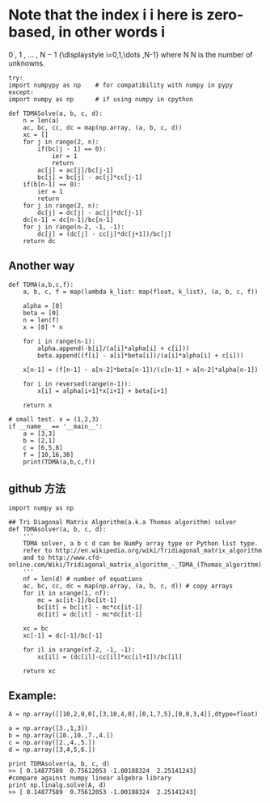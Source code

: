 Note that the index 
i
i here is zero-based, in other words 
i
=
0
,
1
,
…
,
N
−
1
{\displaystyle i=0,1,\dots ,N-1} where 
N
N is the number of unknowns.

    try:
    import numpypy as np    # for compatibility with numpy in pypy
    except:
    import numpy as np      # if using numpy in cpython

    def TDMASolve(a, b, c, d):
        n = len(a)
        ac, bc, cc, dc = map(np.array, (a, b, c, d))
        xc = []
        for j in range(2, n):
            if(bc[j - 1] == 0):
                ier = 1
                return
            ac[j] = ac[j]/bc[j-1]
            bc[j] = bc[j] - ac[j]*cc[j-1]
        if(b[n-1] == 0):
            ier = 1
            return
        for j in range(2, n):
            dc[j] = dc[j] - ac[j]*dc[j-1]
        dc[n-1] = dc[n-1]/bc[n-1]
        for j in range(n-2, -1, -1):
            dc[j] = (dc[j] - cc[j]*dc[j+1])/bc[j]
        return dc

## Another way

    def TDMA(a,b,c,f):
        a, b, c, f = map(lambda k_list: map(float, k_list), (a, b, c, f))

        alpha = [0]
        beta = [0]
        n = len(f)
        x = [0] * n

        for i in range(n-1):
            alpha.append(-b[i]/(a[i]*alpha[i] + c[i]))
            beta.append((f[i] - a[i]*beta[i])/(a[i]*alpha[i] + c[i]))
                
        x[n-1] = (f[n-1] - a[n-2]*beta[n-1])/(c[n-1] + a[n-2]*alpha[n-1])

        for i in reversed(range(n-1)):
            x[i] = alpha[i+1]*x[i+1] + beta[i+1]
        
        return x

    # small test. x = (1,2,3)
    if __name__ == '__main__':
        a = [3,3]
        b = [2,1]
        c = [6,5,8]
        f = [10,16,30]
        print(TDMA(a,b,c,f))

## github 方法

    import numpy as np

    ## Tri Diagonal Matrix Algorithm(a.k.a Thomas algorithm) solver
    def TDMAsolver(a, b, c, d):
        '''
        TDMA solver, a b c d can be NumPy array type or Python list type.
        refer to http://en.wikipedia.org/wiki/Tridiagonal_matrix_algorithm
        and to http://www.cfd-online.com/Wiki/Tridiagonal_matrix_algorithm_-_TDMA_(Thomas_algorithm)
        '''
        nf = len(d) # number of equations
        ac, bc, cc, dc = map(np.array, (a, b, c, d)) # copy arrays
        for it in xrange(1, nf):
            mc = ac[it-1]/bc[it-1]
            bc[it] = bc[it] - mc*cc[it-1] 
            dc[it] = dc[it] - mc*dc[it-1]
                    
        xc = bc
        xc[-1] = dc[-1]/bc[-1]

        for il in xrange(nf-2, -1, -1):
            xc[il] = (dc[il]-cc[il]*xc[il+1])/bc[il]

        return xc

## Example:

    A = np.array([[10,2,0,0],[3,10,4,0],[0,1,7,5],[0,0,3,4]],dtype=float)   

    a = np.array([3.,1,3]) 
    b = np.array([10.,10.,7.,4.])
    c = np.array([2.,4.,5.])
    d = np.array([3,4,5,6.])

    print TDMAsolver(a, b, c, d)
    >> [ 0.14877589  0.75612053 -1.00188324  2.25141243]
    #compare against numpy linear algebra library
    print np.linalg.solve(A, d)
    >> [ 0.14877589  0.75612053 -1.00188324  2.25141243]
    